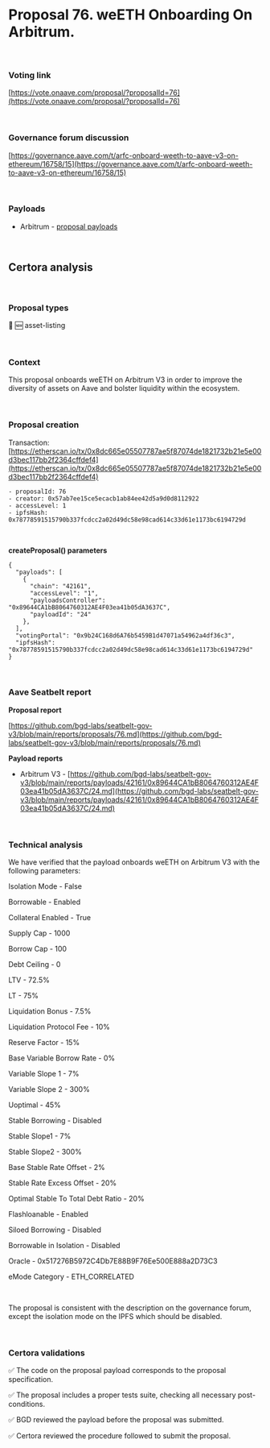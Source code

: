 # Proposal 76. weETH Onboarding On Arbitrum.

<br>

### Voting link

[https://vote.onaave.com/proposal/?proposalId=76](https://vote.onaave.com/proposal/?proposalId=76)

<br>

### Governance forum discussion

[https://governance.aave.com/t/arfc-onboard-weeth-to-aave-v3-on-ethereum/16758/15](https://governance.aave.com/t/arfc-onboard-weeth-to-aave-v3-on-ethereum/16758/15)

<br>

### Payloads

* Arbitrum - [proposal payloads](https://arbiscan.io/address/0xA28f92B41874Ad36A7e3177f212BC1c87497b94B#code#F1#L1)

<br>

## Certora analysis

<br>

### Proposal types

:gem: :new: asset-listing

<br>

### Context

This proposal onboards weETH on Arbitrum V3 in order to improve the diversity of assets on Aave and bolster liquidity within the ecosystem.

<br>

### Proposal creation

Transaction: [https://etherscan.io/tx/0x8dc665e05507787ae5f87074de1821732b21e5e00d3bec117bb2f2364cffdef4](https://etherscan.io/tx/0x8dc665e05507787ae5f87074de1821732b21e5e00d3bec117bb2f2364cffdef4)

```
- proposalId: 76
- creator: 0x57ab7ee15ce5ecacb1ab84ee42d5a9d0d8112922
- accessLevel: 1
- ipfsHash: 0x78778591515790b337fcdcc2a02d49dc58e98cad614c33d61e1173bc6194729d
```

<br>

**createProposal() parameters**

```
{
  "payloads": [ 
    { 
      "chain": "42161", 
      "accessLevel": "1", 
      "payloadsController": "0x89644CA1bB8064760312AE4F03ea41b05dA3637C", 
      "payloadId": "24" 
    }, 
  ], 
  "votingPortal": "0x9b24C168d6A76b5459B1d47071a54962a4df36c3", 
  "ipfsHash": "0x78778591515790b337fcdcc2a02d49dc58e98cad614c33d61e1173bc6194729d" 
}
```

<br>

### Aave Seatbelt report

**Proposal report**

[https://github.com/bgd-labs/seatbelt-gov-v3/blob/main/reports/proposals/76.md](https://github.com/bgd-labs/seatbelt-gov-v3/blob/main/reports/proposals/76.md)

**Payload reports**

* Arbitrum V3 - [https://github.com/bgd-labs/seatbelt-gov-v3/blob/main/reports/payloads/42161/0x89644CA1bB8064760312AE4F03ea41b05dA3637C/24.md](https://github.com/bgd-labs/seatbelt-gov-v3/blob/main/reports/payloads/42161/0x89644CA1bB8064760312AE4F03ea41b05dA3637C/24.md)

<br>

### Technical analysis

We have verified that the payload onboards weETH on Arbitrum V3 with the following parameters:

Isolation Mode - False

Borrowable - Enabled

Collateral Enabled - True

Supply Cap - 1000

Borrow Cap - 100

Debt Ceiling - 0

LTV - 72.5%

LT - 75%

Liquidation Bonus - 7.5%

Liquidation Protocol Fee - 10%

Reserve Factor	- 15%

Base Variable Borrow Rate - 0%

Variable Slope 1 - 7%

Variable Slope 2 - 300%

Uoptimal - 45%

Stable Borrowing - Disabled

Stable Slope1 - 7%

Stable Slope2 - 300%

Base Stable Rate Offset - 2%

Stable Rate Excess Offset - 20%

Optimal Stable To Total Debt Ratio - 20%

Flashloanable - Enabled

Siloed Borrowing - Disabled

Borrowable in Isolation - Disabled

Oracle - 0x517276B5972C4Db7E88B9F76Ee500E888a2D73C3

eMode Category - ETH_CORRELATED

<br>

The proposal is consistent with the description on the governance forum, except the isolation mode on the IPFS which should be disabled.

<br>

### Certora validations

:white_check_mark: The code on the proposal payload corresponds to the proposal specification.

:white_check_mark: The proposal includes a proper tests suite, checking all necessary post-conditions. 

:white_check_mark: BGD reviewed the payload before the proposal was submitted. 

:white_check_mark: Certora reviewed the procedure followed to submit the proposal.
